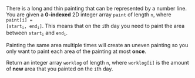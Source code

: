There is a long and thin painting that can be represented by a number line. You are given a **0-indexed** 2D integer array `paint` of length `n`, where <code>paint[i] = [start<sub>i</sub>, end<sub>i</sub>]</code>. This means that on the `i`th day you need to paint the area between <code>start<sub>i</sub></code> and <code>end<sub>i</sub></code>.

Painting the same area multiple times will create an uneven painting so you only want to paint each area of the painting at most **once**.

Return an integer array `worklog` of length `n`, where `worklog[i]` is the amount of **new** area that you painted on the `i`th day.